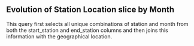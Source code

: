 ## Evolution of Station Location slice by Month

This query first selects all unique combinations of station and month from both the start_station and end_station columns and then joins this information with the geographical location.
